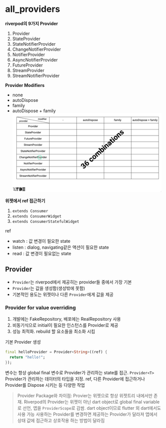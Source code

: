 # all_providers

**riverpod의 9가지 Provider**
1. Provider
2. StateProvider
3. StateNotifierProvider
4. ChangeNotifierProvider
5. NotifierProvider
6. AsyncNotifierProvider
7. FutureProvider
8. StreamProvider
9. StreamNotifierProvider

**Provider Modifiers**
- none
- autoDispose
- family 
- autoDispose + family
![](../../imgs/provider_modifiers.png)

**위젯에서 ref 접근하기**
1. `extends Consumer`
2. `extends ConsumerWidget`
3. `extends ConsumerStatefulWidget`

ref
- watch : 값 변경이 필요한 state 
- listen : dialog, navigating같은 액션이 필요한 state
- read : 값 변경이 필요없는 state

## Provider
- `Provider`는 riverpod에서 제공히는 provider들 중에서 가장 기본 
- `Provider`는 값을 생성함(생성밖에 못함)
- 기본적인 용도는 위젯이나 다른 `Provider`에게 값을 제공

### Provider for value overriding 
1. 개발에는 FakeRepository, 배포에는 RealRepository 사용
2. 비동기식으로 initial이 필요한 인스턴스를 Provider로 제공
3. 성능 최적화. rebuild 할 요소들을 최소화 시킴

기본 Provider 생성
```dart
final helloProvider = Provider<String>((ref) {
  return "hello!";
});
```
변수는 항상 global final 변수로 Provider가 관리하는 state를 접근.
`Provider<T>` Provider가 관리하는 데이터의 타입을 지정.
ref, 다른 Provider에 접근하거나 Provider를 Dispose 시키는 등 다양한 작업
> Provider Package와 차이점: Provier는 위젯으로 항상 위젯트리 내에서만 존재. Riverpod의 Provider는 위젯이 아닌 dart object로 global final variable로 선언, 앱을 `ProviderScope`로 감쌈. dart object이므로 flutter 외 dart에서도 사용 가능
> 사용하는 Provider를 변경하면 제공하는 Provider가 달라져 앱에서 상태 값에 접근하고 상호작용 하는 방법이 달라짐
